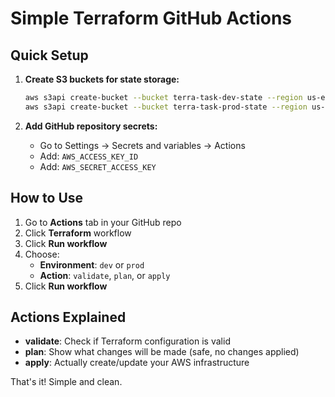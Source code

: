# Simple Terraform GitHub Actions

## Quick Setup

1. **Create S3 buckets for state storage:**
   ```bash
   aws s3api create-bucket --bucket terra-task-dev-state --region us-east-1
   aws s3api create-bucket --bucket terra-task-prod-state --region us-east-1
   ```

2. **Add GitHub repository secrets:**
   - Go to Settings → Secrets and variables → Actions
   - Add: `AWS_ACCESS_KEY_ID`
   - Add: `AWS_SECRET_ACCESS_KEY`

## How to Use

1. Go to **Actions** tab in your GitHub repo
2. Click **Terraform** workflow
3. Click **Run workflow**
4. Choose:
   - **Environment**: `dev` or `prod`
   - **Action**: `validate`, `plan`, or `apply`
5. Click **Run workflow**

## Actions Explained

- **validate**: Check if Terraform configuration is valid
- **plan**: Show what changes will be made (safe, no changes applied)
- **apply**: Actually create/update your AWS infrastructure

That's it! Simple and clean.
